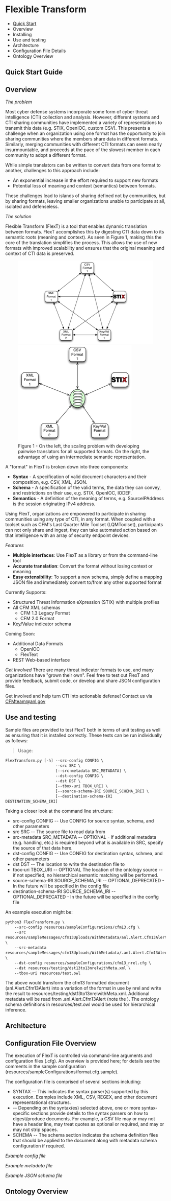 Flexible Transform
=====

* [Quick Start](qs)
* Overview
* Installing
* Use and testing
* Architecture
* Configuration File Details
* Ontology Overview

<a name="qs"></a>Quick Start Guide
--------

Overview
--------
*The problem* 

Most cyber defense systems incorporate some form of cyber threat intelligence (CTI) collection and analysis.  However, different systems and CTI sharing communities have implemented a variety of representations to transmit this data (e.g. STIX, OpenIOC, custom CSV). This presents a challenge when an organization using one format has the opportunity to join sharing communities where the members share data in different formats.  Similarly, merging communities with different CTI formats can seem nearly insurmountable, and proceeds at the pace of the slowest member in each community to adopt a different format.  

While simple translators can be written to convert data from one format to another, challenges to this approach include:

- An exponential increase in the effort required to support new formats
- Potential loss of meaning and context (semantics) between formats.

These challenges lead to islands of sharing defined not by communities, but by sharing formats, leaving smaller organizations unable to participate at all, isolated and defenseless.


*The solution*

Flexible Transform (FlexT) is a tool that enables dynamic translation between formats. FlexT accomplishes this by digesting CTI data down to its semantic roots (meaning and context). As seen in Figure 1, making this the core of the translation simplifies the process. This allows the use of new formats with improved scalability and ensures that the original meaning and context of CTI data is preserved.

<figure>
<a href="FlexibleTransform/resources/images/figure1a.png">
<img src = "FlexibleTransform/resources/images/figure1a.png" />
</a>
<a href="FlexibleTransform/resources/images/figure1b.png">
<img src = "FlexibleTransform/resources/images/figure1b.png" />
</a>
<figcaption>
Figure 1 - On the left, the scaling problem with developing pairwise translators for all supported formats.  On the right, the advantage of using an intermediate semantic representation.
</figcaption>
</figure>

A "format" in FlexT is broken down into three components:

- **Syntax** - A specification of valid document characters and their composition, e.g. CSV, XML, JSON.
- **Schema** - A specification of the valid terms, the data they can convey, and restrictions on their use, e.g. STIX, OpenIOC, IODEF.
- **Semantics** - A definition of the meaning of terms, e.g. SourceIPAddress is the session originating IPv4 address.

Using FlexT, organizations are empowered to participate in sharing communities using any type of CTI, in any format.  When coupled with a toolset such as CFM's Last Quarter Mile Toolset (LQMToolset), participants can not only share and ingest, they can take automated action based on that intelligence with an array of security endpoint devices. 


*Features*

- **Multiple interfaces**: Use FlexT as a library or from the command-line tool
- **Accurate translation**: Convert the format without losing context or meaning
- **Easy extensibility**: To support a new schema, simply define a mapping JSON file and immediately convert to/from any other supported format


Currently Supports:

- Structured Threat Information eXpression (STIX)  with multiple profiles 
- All CFM XML schemas 
  - CFM 1.3 Legacy Format
  - CFM 2.0 Format
- Key/Value indicator schema


Coming Soon:

- Additional Data Formats
  - OpenIOC
  - FlexText 
- REST Web-based interface

*Get Involved*
There are many threat indicator formats to use, and many organizations have "grown their own".  Feel free to test out FlexT and provide feedback, submit code, or develop and share JSON configuration files.

Get involved and help turn CTI into actionable defense! Contact us via <a href="mailto:CFMteam@anl.gov">CFMteam@anl.gov</a>

Use and testing
---------
Sample files are provided to test FlexT both in terms of unit testing as well as ensuring that it is installed correctly.  These tests can be run individually as follows:

> Usage:

    FlexTransform.py [-h] --src-config CONFIG \
                          --src SRC \
                          [--src-metadata SRC_METADATA] \
                          --dst-config CONFIG \
                          --dst DST \
                          [--tbox-uri TBOX_URI] \
                          [--source-schema-IRI SOURCE_SCHEMA_IRI] \
                          [--destination-schema-IRI DESTINATION_SCHEMA_IRI]

Taking a closer look at the command line structure:

* src-config CONFIG -- Use CONFIG for source syntax, schema, and other parameters
* src SRC -- The source file to read data from 
* src-metadata SRC_METADATA -- OPTIONAL - If additional metadata (e.g. handling, etc.) is required beyond what is available in SRC, specify the source of that data here.
* dst-config CONFIG -- Use CONFIG for destination syntax, schmea, and other parameters
* dst DST -- The location to write the destination file to
* tbox-uri TBOX_URI -- OPTIONAL The location of the ontology source -- if not specified, no hierarchical semantic matching will be performed.
* source-schema-IRI SOURCE_SCHEMA_IRI -- OPTIONAL,DEPRECATED - In the future will be specified in the config file
* destination-schema-IRI SOURCE_SCHEMA_IRI -- OPTIONAL,DEPRECATED - In the future will be specified in the config file

An example execution might be:

    python3 FlexTransform.py \
        --src-config resources/sampleConfigurations/cfm13.cfg \
        --src resources/sampleMessages/cfm13Uploads/WithMetadata/anl.Alert.Cfm13Alert \
        --src-metadata resources/sampleMessages/cfm13Uploads/WithMetadata/.anl.Alert.Cfm13Alert \
        --dst-config resources/sampleConfigurations/cfm13_nrel.cfg \
        --dst resources/testing/dst13to13nrelwithMeta.xml \
        --tbox-uri resources/test.owl

The above would transform the cfm13 formatted document (anl.Alert.Cfm13Alert) into a variation of the format in use by nrel and write the result to resources/testing/dst13to13nrelwithMeta.xml.  Additional metadata will be read from .anl.Alert.Cfm13Alert (note the <dot>).  The ontology schema definitions in resources/test.owl would be used for hierarchical inference.

Architecture
---------

Configuration File Overview
---------
The execution of FlexT is controlled via command-line arguments and configuration files (.cfg).
An overview is provided here; for details see the comments in the sample configuration (resources/sampleConfigurations/format.cfg.sample).

The configuration file is comprised of several sections including:

* SYNTAX -- This indicates the syntax parser(s) supported by this execution.  Examples include XML, CSV, REGEX, and other document representational structures.
* <SYNTAX SPECIFIC Options> -- Depending on the syntax(es) selected above, one or more syntax-specific sections provide details to the syntax parsers on how to digest/produce documents.  For example, a CSV file may or may not have a header line, may treat quotes as optional or required, and may or may not strip spaces.
* SCHEMA -- The schema section indicates the schema definition files that should be applied to the document along with metadata schema configuration if required.

*Example config file*

*Example metadata file*

*Example JSON schema file*

Ontology Overview
---------
